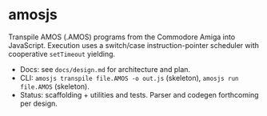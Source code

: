 # amosjs

Transpile AMOS (.AMOS) programs from the Commodore Amiga into JavaScript. Execution uses a switch/case instruction-pointer scheduler with cooperative `setTimeout` yielding.

- Docs: see `docs/design.md` for architecture and plan.
- CLI: `amosjs transpile file.AMOS -o out.js` (skeleton), `amosjs run file.AMOS` (skeleton).
- Status: scaffolding + utilities and tests. Parser and codegen forthcoming per design.

